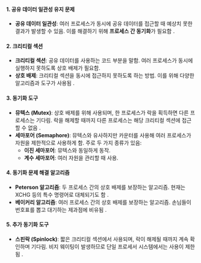 
#### 1. 공유 데이터 일관성 유지 문제

- **공유 데이터 일관성**: 여러 프로세스가 동시에 공유 데이터를 접근할 때 예상치 못한 결과가 발생할 수 있음. 이를 해결하기 위해 **프로세스 간 동기화**가 필요함 .

#### 2. 크리티컬 섹션

- **크리티컬 섹션**: 공유 데이터를 사용하는 코드 부분을 말함. 여러 프로세스가 동시에 실행하지 못하도록 상호 배제가 필요함.
- **상호 배제**: 크리티컬 섹션을 동시에 접근하지 못하도록 하는 방법. 이를 위해 다양한 알고리즘과 도구가 사용됨 ​​.

#### 3. 동기화 도구

- **뮤텍스 (Mutex)**: 상호 배제를 위해 사용되며, 한 프로세스가 락을 획득하면 다른 프로세스는 기다림. 락을 해제할 때까지 다른 프로세스는 해당 크리티컬 섹션에 접근할 수 없음 ​​.
- **세마포어 (Semaphore)**: 뮤텍스와 유사하지만 카운터를 사용해 여러 프로세스가 자원을 제한적으로 사용하게 함. 주로 두 가지 종류가 있음:
    - **이진 세마포어**: 뮤텍스와 동일하게 동작.
    - **계수 세마포어**: 여러 자원을 관리할 때 사용.

#### 4. 동기화 문제 해결 알고리즘

- **Peterson 알고리즘**: 두 프로세스 간의 상호 배제를 보장하는 알고리즘. 현재는 XCHG 등의 특수 명령어로 대체되기도 함 .
- **베이커리 알고리즘**: 여러 프로세스 간의 상호 배제를 보장하는 알고리즘. 손님들이 번호표를 뽑고 대기하는 제과점에 비유됨 .

#### 5. 추가 동기화 도구

- **스핀락 (Spinlock)**: 짧은 크리티컬 섹션에서 사용되며, 락이 해제될 때까지 계속 확인하며 기다림. 비지 웨이팅이 발생하므로 단일 프로세서 시스템에서는 사용이 제한됨 .